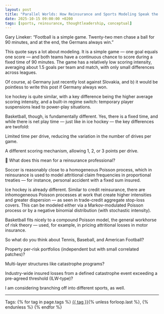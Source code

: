 ```yaml
---
layout: post
title: "Parallel Worlds: How Reinsurance and Sports Modeling Speak the Same Language"
date: 2025-10-15 09:00:00 +0200
tags: [sports, reinsurance, thoughtleadership, conceptual]
---
```


Gary Lineker:
“Football is a simple game. Twenty-two men chase a ball for 90 minutes,
and at the end, the Germans always win.”

This quote says a lot about modeling. It is a simple game — one goal equals one score — and both teams have a continuous chance to score during a fixed time of 90 minutes.
The game has a relatively low scoring intensity, averaging about 1.5 goals per team and match, with only small differences across leagues.

Of course,
a) Germany just recently lost against Slovakia, and
b) it would be pointless to write this post if Germany always won.

Ice hockey is quite similar, with a key difference being the higher average scoring intensity, and a built-in regime switch: temporary player suspensions lead to power-play situations.

Basketball, though, is fundamentally different. Yes, there is a fixed time, and while there is net play time — just like in ice hockey — the key differences are twofold:

Limited time per drive, reducing the variation in the number of drives per game.

A different scoring mechanism, allowing 1, 2, or 3 points per drive.

🏦 What does this mean for a reinsurance professional?

Soccer is reasonably close to a homogeneous Poisson process, which in reinsurance is used to model attritional claim frequencies in proportional treaties — for instance, personal accident with a fixed sum insured.

Ice hockey is already different. Similar to credit reinsurance, there are inhomogeneous Poisson processes at work that create higher intensities and greater dispersion — as seen in trade-credit aggregate stop-loss covers.
This can be modeled either via a Markov-modulated Poisson process or by a negative binomial distribution (with stochastic intensity).

Basketball fits nicely to a compound Poisson model, the general workhorse of risk theory — used, for example, in pricing attritional losses in motor insurance.

So what do you think about Tennis, Baseball, and American Football?

Property per-risk portfolios (independent but with small correlated patches)?

Multi-layer structures like catastrophe programs?

Industry-wide insured losses from a defined catastrophe event exceeding a pre-agreed threshold (ILW-type)?

I am considering branching off into different sports, as well.

---

<p>Tags:
{% for tag in page.tags %}
  <a href="/tags/{{ tag | slugify }}/">{{ tag }}</a>{% unless forloop.last %}, {% endunless %}
{% endfor %}
</p>
